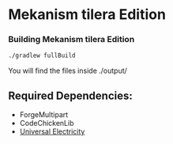 # Mekanism tilera Edition

### Building Mekanism tilera Edition

```bash
./gradlew fullBuild
```
You will find the files inside ./output/

## Required Dependencies:

- ForgeMultipart
- CodeChickenLib
- [Universal Electricity](https://git.tilera.org/Anvilcraft/universal-electricity)
